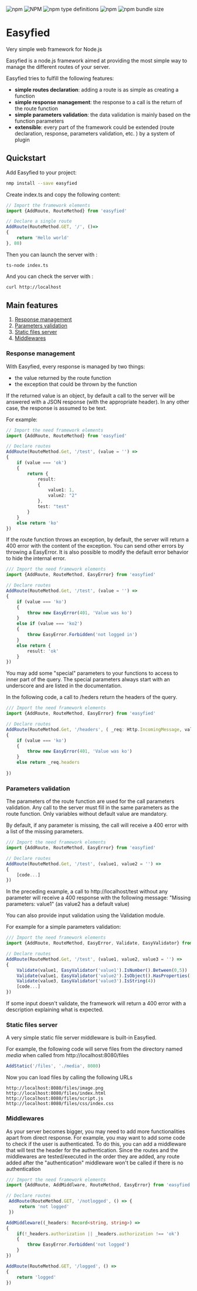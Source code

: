 



![npm](https://img.shields.io/npm/v/easyfied.svg)
![NPM](https://img.shields.io/npm/l/easyfied.svg)
![npm type definitions](https://img.shields.io/npm/types/easyfied.svg)
![npm](https://img.shields.io/npm/dt/easyfied.svg)
![npm bundle size](https://img.shields.io/bundlephobia/min/easyfied.svg)

# Easyfied

Very simple web framework for Node.js

Easyfied is a node.js framework aimed at providing the most simple way to manage the different routes of your server.

Easyfied tries to fulfill the following features: 

- **simple routes declaration**: adding a route is as simple as creating a function
- **simple response management**: the response to a call is the return of the route function
- **simple parameters validation**:  the data validation is mainly based on the function parameters
- **extensible**:  every part of the framework could be extended (route declaration, response, parameters validation, etc. ) by a system of plugin 

## Quickstart

Add Easyfied to your project:

```bash
nmp install --save easyfied
```

Create index.ts and copy the following content:

```typescript
// Import the framework elements
import {AddRoute, RouteMethod} from 'easyfied'

// Declare a single route
AddRoute(RouteMethod.GET, '/', ()=>
{
    return 'Hello world'
}, 80)

```

Then you can launch the server with : 

````
ts-node index.ts
````

And you can check the server with : 

```bash
curl http://localhost
```



## Main features

1. [Response management](#response-management)
2. [Parameters validation](#parameters-validation)
3. [Static files server](#static-files-server)
4. [Middlewares](#middlewares)

### Response management 

With Easyfied, every response is managed by two things:

- the value returned by the route function
- the exception that could be thrown by the function

If the returned value is an object, by default a call to the server will be answered with a JSON response (with the appropriate header). In any other case, the response is assumed to be text.   

For example:

```typescript
// Import the need framework elements 
import {AddRoute, RouteMethod} from 'easyfied'

// Declare routes 
AddRoute(RouteMethod.Get, '/test', (value = '') =>
{
	if (value === 'ok')
    {
        return {
            result:
            {
            	value1: 1,
                value2: "2"
            },
            test: "test"
        }
    }
    else return 'ko'
})
```



If the route function throws an exception, by default, the server will return a 400 error with the content of the exception. You can send other errors by throwing a EasyError. It is also possible to modify the default error behavior to hide the internal error. 

```typescript
/// Import the need framework elements 
import {AddRoute, RouteMethod, EasyError} from 'easyfied'

// Declare routes 
AddRoute(RouteMethod.Get, '/test', (value = '') =>
{
	if (value === 'ko')
    {
        throw new EasyError(401, 'Value was ko')
    }
    else if (value === 'ko2')
    {
        throw EasyError.Forbidden('not logged in') 
    }
    else return {
        result: 'ok'
    }
})
```

You may add some "special" parameters to your functions to access to inner part of the query. The special parameters always start with an underscore and are listed in the documentation. 

In the following code, a call to /heders return the headers of the query.

```typescript
/// Import the need framework elements 
import {AddRoute, RouteMethod, EasyError} from 'easyfied'

// Declare routes 
AddRoute(RouteMethod.Get, '/headers', ( _req: Http.IncomingMessage, value = '') =>
{
	if (value === 'ko')
    {
        throw new EasyError(401, 'Value was ko')
    }
    else return _req.headers
    
})
```



### Parameters validation

The parameters of the route function are used for the call parameters validation.  Any call to the server must fill in the same parameters as the route function.  Only variables without default value are mandatory.

 By default, if any parameter is missing, the call will receive a 400 error with a list of the missing parameters.

```typescript
/// Import the need framework elements 
import {AddRoute, RouteMethod, EasyError} from 'easyfied'

// Declare routes 
AddRoute(RouteMethod.Get, '/test', (value1, value2 = '') =>
{
	[code...]
})
```

In the preceding example, a call to http://localhost/test without any parameter  will receive a 400 response with the following message: "Missing parameters: value1" (as value2 has a default value)

You can also provide input validation using the Validation module. 

For example for a simple parameters validation: 

```typescript
/// Import the need framework elements 
import {AddRoute, RouteMethod, EasyError, Validate, EasyValidator} from 'easyfied'

// Declare routes 
AddRoute(RouteMethod.Get, '/test', (value1, value2, value3 = '') =>
{
    Validate(value1, EasyValidator('value1').IsNumber().Between(0,5))
    Validate(value1, EasyValidator('value2').IsObject().HasProperties(['prop1']))
    Validate(value3, EasyValidator('value3').IsString(4))
	[code...]
})
```

If some input doesn't validate, the framework will return a 400 error with a description explaining what is expected. 



### Static files server

A very simple static file server middleware is built-in Easyfied.

For example, the following code will serve files from the directory named *media* when called from http://localhost:8080/files

```typescript
AddStatic('/files', './media', 8080)
```

Now you can load files by calling the following URLs

```
http://localhost:8080/files/image.png
http://localhost:8080/files/index.html
http://localhost:8080/files/script.js
http://localhost:8080/files/css/index.css

```



### Middlewares

As your server becomes bigger, you may need to add more functionalities apart from direct response. For example, you may want to add some code to check if the user is authenticated. To do this, you can add a middleware that will test the header for the authentication. Since the routes and the middlewares are tested/executed in the order they are added, any route added after the "authentication" middleware won't be called if there is no authentication



```typescript
/// Import the need framework elements 
import {AddRoute, AddMiddlware, RouteMethod, EasyError} from 'easyfied'

// Declare routes 
 AddRoute(RouteMethod.GET, '/notlogged', () => {
     return 'not logged'
 })

AddMiddleware((_headers: Record<string, string>) => 
{
    if(!_headers.authorization || _headers.authorization !== 'ok')
    {
        throw EasyError.Forbidden('not logged')
    }
})

AddRoute(RouteMethod.GET, '/logged', () => 
{
    return 'logged'
})
```



